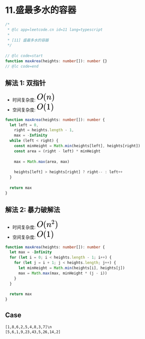 # 11.盛最多水的容器

```ts
/*
 * @lc app=leetcode.cn id=11 lang=typescript
 *
 * [11] 盛最多水的容器
 */

// @lc code=start
function maxArea(heights: number[]): number {}
// @lc code=end
```

## 解法 1: 双指针

- 时间复杂度: <!-- $O(n)$ --> <img style="transform: translateY(0.1em); background: white;" src="./svg/o-n.svg" alt="O(n)">
- 空间复杂度: <!-- $O(1)$ --> <img style="transform: translateY(0.1em); background: white;" src="./svg/o-1.svg" alt="O(1)">

```ts
function maxArea(heights: number[]): number {
  let left = 0,
    right = heights.length - 1,
    max = -Infinity
  while (left < right) {
    const minHeight = Math.min(heights[left], heights[right])
    const area = (right - left) * minHeight

    max = Math.max(area, max)

    heights[left] > heights[right] ? right-- : left++
  }

  return max
}
```

## 解法 2: 暴力破解法

- 时间复杂度: <!-- $O(n^2)$ --> <img style="transform: translateY(0.1em); background: white;" src="./svg/o-n-^-2.svg" alt="O(n^2)">
- 空间复杂度: <!-- $O(1)$ --> <img style="transform: translateY(0.1em); background: white;" src="./svg/o-1.svg" alt="O(1)">

```ts
function maxArea(heights: number[]): number {
  let max = -Infinity
  for (let i = 0; i < heights.length - 1; i++) {
    for (let j = i + 1; j < heights.length; j++) {
      let minHeight = Math.min(heights[i], heights[j])
      max = Math.max(max, minHeight * (j - i))
    }
  }

  return max
}
```

## Case

```text
[1,8,6,2,5,4,8,3,7]\n
[5,6,1,9,23,43,5,26,14,2]
```
